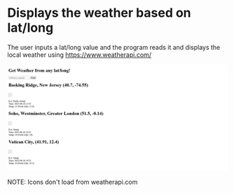 # Displays the weather based on lat/long

The user inputs a lat/long value and the program reads it and displays the local weather using https://www.weatherapi.com/

![Image of the Application](/public/Example.png)

NOTE: Icons don't load from weatherapi.com

